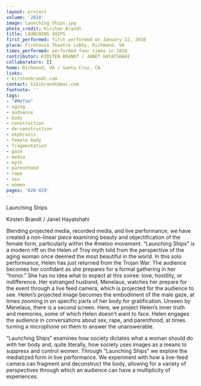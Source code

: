 ```yaml
---
layout: project
volume: '2018'
image: Launching_Ships.jpg
photo_credit: Kirsten Brandt
title: LAUNCHING SHIPS
first_performed: first performed on January 22, 2018
place: Firehouse Theatre Lobby, Richmond, VA
times_performed: performed four times in 2018
contributor: KIRSTEN BRANDT / JANET HAYATSHAHI
collaborators: []
home: Richmond, VA / Santa Cruz, CA
links:
- kirstenbrandt.com
contact: kikibrandt@mac.com
footnote: ''
tags:
- "#MeToo"
- aging
- audience
- body
- construction
- de-construction
- ekphrasis
- female body
- fragmentation
- gaze
- media
- myth
- parenthood
- rape
- sex
- women
pages: '028-029'
---
```


Launching Ships

Kirsten Brandt / Janet Hayatshahi

Blending projected media, recorded media, and live performance, we have created a non-linear piece examining beauty and objectification of the female form, particularly within the #metoo movement. “Launching Ships” is a modern riff on the Helen of Troy myth told from the perspective of the aging woman once deemed the most beautiful in the world. In this solo performance, Helen has just returned from the Trojan War. The audience becomes her confidant as she prepares for a formal gathering in her “honor.” She has no idea what to expect at this soiree: love, hostility, or indifference. Her estranged husband, Menelaus, watches her prepare for the event through a live feed camera, which is projected for the audience to see. Helen’s projected image becomes the embodiment of the male gaze, at times zooming in on specific parts of her body for gratification. Unseen by Menelaus, there is a second screen. Here, we project Helen’s inner truth and memories, some of which Helen doesn’t want to face. Helen engages the audience in conversations about sex, rape, and parenthood, at times turning a microphone on them to answer the unanswerable.

“Launching Ships” examines how society dictates what a woman should do with her body and, quite literally, how society uses images as a means to suppress and control women. Through “Launching Ships” we explore the mediatized form in live performance. We experiment with how a live-feed camera can fragment and deconstruct the body, allowing for a variety of perspectives through which an audience can have a multiplicity of experiences.
